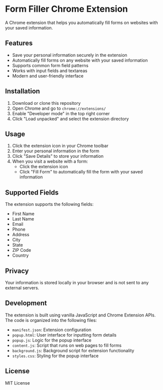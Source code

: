 # Form Filler Chrome Extension

A Chrome extension that helps you automatically fill forms on websites with your saved information.

## Features

- Save your personal information securely in the extension
- Automatically fill forms on any website with your saved information
- Supports common form field patterns
- Works with input fields and textareas
- Modern and user-friendly interface

## Installation

1. Download or clone this repository
2. Open Chrome and go to `chrome://extensions/`
3. Enable "Developer mode" in the top right corner
4. Click "Load unpacked" and select the extension directory

## Usage

1. Click the extension icon in your Chrome toolbar
2. Enter your personal information in the form
3. Click "Save Details" to store your information
4. When you visit a website with a form:
   - Click the extension icon
   - Click "Fill Form" to automatically fill the form with your saved information

## Supported Fields

The extension supports the following fields:
- First Name
- Last Name
- Email
- Phone
- Address
- City
- State
- ZIP Code
- Country

## Privacy

Your information is stored locally in your browser and is not sent to any external servers.

## Development

The extension is built using vanilla JavaScript and Chrome Extension APIs. The code is organized into the following files:

- `manifest.json`: Extension configuration
- `popup.html`: User interface for inputting form details
- `popup.js`: Logic for the popup interface
- `content.js`: Script that runs on web pages to fill forms
- `background.js`: Background script for extension functionality
- `styles.css`: Styling for the popup interface

## License

MIT License 
